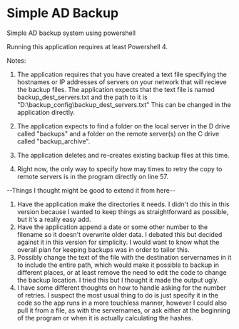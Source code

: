 # Simple AD Backup
Simple AD backup system using powershell

Running this application requires at least Powershell 4.

Notes:

1. The application requires that you have created a text file specifying the hostnames or IP addresses of servers on your network that will recieve the backup files. The application expects that the text file is named backup_dest_servers.txt and the path to it is "D:\backup_config\backup_dest_servers.txt" This can be changed in the application directly.

2. The application expects to find a folder on the local server in the D drive called "backups" and a folder on the remote server(s) on the C drive called "backup_archive". 

3. The application deletes and re-creates existing backup files at this time.

4. Right now, the only way to specify how may times to retry the copy to remote servers is in the program directly on line 57. 


--Things I thought might be good to extend it from here--

1. Have the application make the directories it needs. I didn't do this in this version because I wanted to keep things as straightforward as possible, but it's a really easy add. 
2. Have the application append a date or some other number to the filename so it doesn't overwrite older data. I debated this but decided against it in this version for simplicity. I would want to know what the overall plan for keeping backups was in order to tailor this. 
3. Possibly change the text of the file with the destination servernames in it to include the entire path, which would make it possible to backup in different places, or at least remove the need to edit the code to change the backup location. I tried this but I thought it made the output ugly.
4. I have some different thoughts on how to handle asking for the number of retries. I suspect the most usual thing to do is just specify it in the code so the app runs in a more touchless manner, however I could also pull it from a file, as with the servernames, or ask either at the beginning of the program or when it is actually calculating the hashes. 
